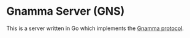 # Gnamma Server (GNS)

This is a server written in Go which implements the [Gnamma protocol](https://github.com/gnamma/protocol).
